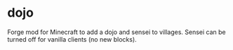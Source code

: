 dojo
====

Forge mod for Minecraft to add a dojo and sensei to villages.  Sensei can be turned off for vanilla clients (no new blocks).

